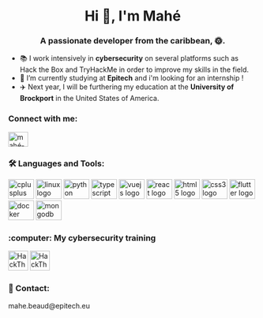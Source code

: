 <h1 align="center">Hi 👋, I'm Mahé</h1>
<h3 align="center">A passionate developer from the caribbean, 🌞.</h3>

- 📚 I work intensively in **cybersecurity** on several platforms such as Hack the Box and TryHackMe in order to improve my skills in the field.
- 🔭 I’m currently studying at **Epitech** and i'm looking for an internship !
- ✈️ Next year, I will be furthering my education at the **University of Brockport** in the United States of America.

<h3 align="left">Connect with me:</h3>
<p align="left">
<a href="https://linkedin.com/in/mahé-beaud" target="blank"><img align="center" src="https://raw.githubusercontent.com/rahuldkjain/github-profile-readme-generator/master/src/images/icons/Social/linked-in-alt.svg" alt="mahé-beaud" height="30" width="40" /></a>
</p>

<h3 align="left">🛠 Languages and Tools:</h3>
<div align="left">
  <img src="https://cdn.jsdelivr.net/gh/devicons/devicon/icons/cplusplus/cplusplus-original.svg" height="40" width="52" alt="cplusplus logo"  />
  <img src="https://cdn.jsdelivr.net/gh/devicons/devicon/icons/linux/linux-original.svg" height="40" width="52" alt="linux logo"  />
  <img src="https://cdn.jsdelivr.net/gh/devicons/devicon/icons/python/python-original.svg" height="40" width="52" alt="python logo"  />
  <img src="https://cdn.jsdelivr.net/gh/devicons/devicon/icons/typescript/typescript-original.svg" height="40" width="52" alt="typescript logo"  />
  <img src="https://cdn.jsdelivr.net/gh/devicons/devicon/icons/vuejs/vuejs-original.svg" height="40" width="52" alt="vuejs logo"  />
  <img src="https://cdn.jsdelivr.net/gh/devicons/devicon/icons/react/react-original.svg" height="40" width="52" alt="react logo"  />
  <img src="https://cdn.jsdelivr.net/gh/devicons/devicon/icons/html5/html5-original.svg" height="40" width="52" alt="html5 logo"  />
  <img src="https://cdn.jsdelivr.net/gh/devicons/devicon/icons/css3/css3-original.svg" height="40" width="52" alt="css3 logo"  />
  <img src="https://cdn.jsdelivr.net/gh/devicons/devicon/icons/flutter/flutter-original.svg" height="40" width="52" alt="flutter logo"  />
  <img src="https://cdn.jsdelivr.net/gh/devicons/devicon/icons/docker/docker-original.svg" height="40" width="52" alt="docker logo"  />
  <img src="https://cdn.jsdelivr.net/gh/devicons/devicon/icons/mongodb/mongodb-original.svg" height="40" width="52" alt="mongodb logo"  />
</div>

<h3 align="left">:computer: My cybersecurity training</h3>
<div align="left">
<img src="https://o.remove.bg/downloads/a6d8d2ca-6d1c-4dc3-83c5-0a06a8ab05a0/index-removebg-preview.png" height="40" width="auto" alt="HackTheBox logo" />
<img src="https://josusb.com/images/cybersecurity/thm-logo.png" height="40" width="auto" alt="HackTheBox logo" />
</div>

<h3 align="left">💬 Contact:</h3>
mahe.beaud@epitech.eu
